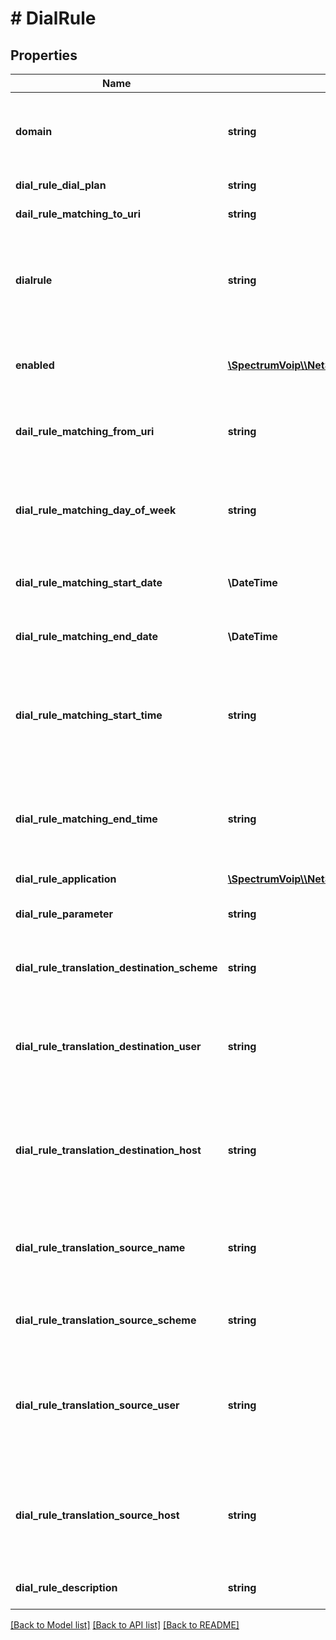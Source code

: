 # # DialRule

## Properties

Name | Type | Description | Notes
------------ | ------------- | ------------- | -------------
**domain** | **string** | This is the main organization name. This is used to link resource to its group/tenant/organization/enterprise. ~ and * can be used alone in special cases to mean My Domain (~) and All Domains (\\*). |
**dial_rule_dial_plan** | **string** | This is the dial plan name the dial rule exists in. |
**dail_rule_matching_to_uri** | **string** | This is the main digit string match for the dial translation. |
**dialrule** | **string** | This is the dialrule id that will be given with each read action that will be needed to read back individual value, update specific rules or delete rules. If wanting to programatically generate the dial rule id is a base64 encoding of the concatination with \&quot;||\&quot; of the following fields in order, dail-rule-matching-to-uri, dail-rule-matching-from-uri, dail-rule-matching-day-of-week, dail-rule-matching-start-date, dail-rule-matching-end-date, dail-rule-matching-start-time, dail-rule-matching-end-time |
**enabled** | [**\SpectrumVoip\\\\NetSapiens\Model\YesNoStringYesDefault**](YesNoStringYesDefault.md) | When enabled this rule is available to be user though it may not be active as the timeframe might not match the current time or there could be other hihger priority timeframes. | [optional]
**dail_rule_matching_from_uri** | **string** | This is a source match that would allow for a specific dial rule match based on the caller as well as the forward destination of dail-rule-matching-to-uri. | [optional] [default to '*']
**dial_rule_matching_day_of_week** | **string** | This is a field that will control the DOW (day of week) match for this rule. Default is * or to match all the time, but valid format will allow any single day of the week 0-6 (sunday-saturday) or a range in square brackets like [0-6] | [optional] [default to '*']
**dial_rule_matching_start_date** | **\DateTime** | This is the start of a the valid date range for this rule.  Keep to * if you do not want to use date range for this rule. | [optional]
**dial_rule_matching_end_date** | **\DateTime** | This is the end of a the valid date range for this rule.  Keep to * if you do not want to use date range for this rule. | [optional]
**dial_rule_matching_start_time** | **string** | This is the start of a the valid time range for this rule.  Keep to * if you do not want to use time range for this rule. The format is a valid HH:MM format from 00:00 to 23:59. The timezone would be the user&#39;s timezone if passing through a user already. | [optional] [default to '*']
**dial_rule_matching_end_time** | **string** | This is the end of a the valid time range for this rule.  Keep to * if you do not want to use time range for this rule. The format is a valid HH:MM format from 00:00 to 23:59. The timezone would be the user&#39;s timezone if passing through a user already. | [optional] [default to '*']
**dial_rule_application** | [**\SpectrumVoip\\\\NetSapiens\Model\DialruleApplication**](DialruleApplication.md) |  | [optional]
**dial_rule_parameter** | **string** | This is the application parameter field that can be used for additional settings based on the dial-rule-application. Default is empty string. | [optional]
**dial_rule_translation_destination_scheme** | **string** | This setting controls the \&quot;sip schema\&quot; on the destination, in most all case setting to \&quot;[*]\&quot; is correct. | [optional] [default to '[*]']
**dial_rule_translation_destination_user** | **string** | This is the forward destination the call will be sent to in partnership with the application (dial-rule-application) and host (dial-rule-translation-destination-host). This might be a user, queue or offnet number depending on the application. |
**dial_rule_translation_destination_host** | **string** | This is the forward destination host the call will be sent to in partnership with the application (dial-rule-application) and user (dial-rule-translation-destination-user). This might be the domain name or a connection name if trying to route offnet. | [optional] [default to '[*]']
**dial_rule_translation_source_name** | **string** | This field will allow customization of the source \&quot;name\&quot; often used for teh caller id name or the the descriptive quoted value outside of the sip uri. Defaults to [*] but you can add a prefix for example with something like this, sales_[*] | [optional] [default to '[*]']
**dial_rule_translation_source_scheme** | **string** | This setting controls the \&quot;sip schema\&quot; on the destination, in most all case setting to \&quot;[*]\&quot; is correct. | [optional] [default to '[*]']
**dial_rule_translation_source_user** | **string** | This field will allow customization of the source \&quot;user\&quot; which is often the caller id number or the value before the @ in then SIP uri. Defaults to [*] but you can modify and include [*] as the previous value. An example would be using a token like &lt;OwnCidNmbr&gt; to replace with a user&#39;s caller id number. | [optional] [default to '[*]']
**dial_rule_translation_source_host** | **string** | This field will allow customization of the source \&quot;host\&quot; which is  the value after the @ in then SIP uri. Defaults to [*] but you can modify and include [*] as the previous value. An example would be using a token like &lt;OwnDomain&gt; to replace with a user&#39;s domain | [optional] [default to '[*]']
**dial_rule_description** | **string** | This is a description of the number/rule that can be used for defintion or tracking purposes. | [optional]

[[Back to Model list]](../../README.md#models) [[Back to API list]](../../README.md#endpoints) [[Back to README]](../../README.md)
